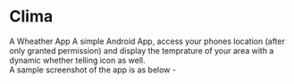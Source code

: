 # Clima
A Wheather App
A simple Android App, access your phones location (after only granted permission) and display the temprature of your area with a dynamic whether telling icon as well.  
A sample screenshot of the app is as below -   
